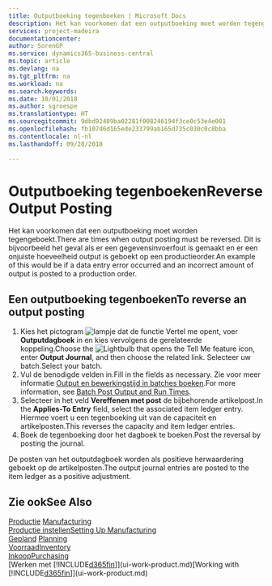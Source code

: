 ```yaml
---
title: Outputboeking tegenboeken | Microsoft Docs
description: Het kan voorkomen dat een outputboeking moet worden tegengeboekt. Dit is bijvoorbeeld het geval als er een gegevensinvoerfout is gemaakt en er een onjuiste hoeveelheid output is geboekt op een productieorder.
services: project-madeira
documentationcenter: 
author: SorenGP
ms.service: dynamics365-business-central
ms.topic: article
ms.devlang: na
ms.tgt_pltfrm: na
ms.workload: na
ms.search.keywords: 
ms.date: 10/01/2018
ms.author: sgroespe
ms.translationtype: HT
ms.sourcegitcommit: 9dbd92409ba02281f008246194f3ce0c53e4e001
ms.openlocfilehash: fb107d6d165ede233799ab165d735c030c0c8bba
ms.contentlocale: nl-nl
ms.lasthandoff: 09/28/2018

---
```

# <a name="reverse-output-posting"></a><span data-ttu-id="4369c-104">Outputboeking tegenboeken</span><span class="sxs-lookup"><span data-stu-id="4369c-104">Reverse Output Posting</span></span>
<span data-ttu-id="4369c-105">Het kan voorkomen dat een outputboeking moet worden tegengeboekt.</span><span class="sxs-lookup"><span data-stu-id="4369c-105">There are times when output posting must be reversed.</span></span> <span data-ttu-id="4369c-106">Dit is bijvoorbeeld het geval als er een gegevensinvoerfout is gemaakt en er een onjuiste hoeveelheid output is geboekt op een productieorder.</span><span class="sxs-lookup"><span data-stu-id="4369c-106">An example of this would be if a data entry error occurred and an incorrect amount of output is posted to a production order.</span></span>  

## <a name="to-reverse-an-output-posting"></a><span data-ttu-id="4369c-107">Een outputboeking tegenboeken</span><span class="sxs-lookup"><span data-stu-id="4369c-107">To reverse an output posting</span></span>  
1.  <span data-ttu-id="4369c-108">Kies het pictogram ![lampje dat de functie Vertel me opent](media/ui-search/search_small.png "Vertel me wat u wilt doen"), voer **Outputdagboek** in en kies vervolgens de gerelateerde koppeling.</span><span class="sxs-lookup"><span data-stu-id="4369c-108">Choose the ![Lightbulb that opens the Tell Me feature](media/ui-search/search_small.png "Tell me what you want to do") icon, enter **Output Journal**, and then choose the related link.</span></span> <span data-ttu-id="4369c-109">Selecteer uw batch.</span><span class="sxs-lookup"><span data-stu-id="4369c-109">Select your batch.</span></span>  
2. <span data-ttu-id="4369c-110">Vul de benodigde velden in.</span><span class="sxs-lookup"><span data-stu-id="4369c-110">Fill in the fields as necessary.</span></span> <span data-ttu-id="4369c-111">Zie voor meer informatie [Output en bewerkingstijd in batches boeken](production-how-to-post-output-quantity.md).</span><span class="sxs-lookup"><span data-stu-id="4369c-111">For more information, see [Batch Post Output and Run Times](production-how-to-post-output-quantity.md).</span></span>
3.  <span data-ttu-id="4369c-112">Selecteer in het veld **Vereffenen met post** de bijbehorende artikelpost.</span><span class="sxs-lookup"><span data-stu-id="4369c-112">In the **Applies-To Entry** field, select the associated item ledger entry.</span></span> <span data-ttu-id="4369c-113">Hiermee voert u een tegenboeking uit van de capaciteit en artikelposten.</span><span class="sxs-lookup"><span data-stu-id="4369c-113">This reverses the capacity and item ledger entries.</span></span>  
4. <span data-ttu-id="4369c-114">Boek de tegenboeking door het dagboek te boeken.</span><span class="sxs-lookup"><span data-stu-id="4369c-114">Post the reversal by posting the journal.</span></span>  

<span data-ttu-id="4369c-115">De posten van het outputdagboek worden als positieve herwaardering geboekt op de artikelposten.</span><span class="sxs-lookup"><span data-stu-id="4369c-115">The output journal entries are posted to the item ledger as a positive adjustment.</span></span>  

## <a name="see-also"></a><span data-ttu-id="4369c-116">Zie ook</span><span class="sxs-lookup"><span data-stu-id="4369c-116">See Also</span></span>  
 <span data-ttu-id="4369c-117">[Productie](production-manage-manufacturing.md)  </span><span class="sxs-lookup"><span data-stu-id="4369c-117">[Manufacturing](production-manage-manufacturing.md)  </span></span>  
 [<span data-ttu-id="4369c-118">Productie instellen</span><span class="sxs-lookup"><span data-stu-id="4369c-118">Setting Up Manufacturing</span></span>](production-configure-production-processes.md)  
 <span data-ttu-id="4369c-119">[Gepland](production-planning.md)    </span><span class="sxs-lookup"><span data-stu-id="4369c-119">[Planning](production-planning.md)    </span></span>  
 [<span data-ttu-id="4369c-120">Voorraad</span><span class="sxs-lookup"><span data-stu-id="4369c-120">Inventory</span></span>](inventory-manage-inventory.md)  
 [<span data-ttu-id="4369c-121">Inkoop</span><span class="sxs-lookup"><span data-stu-id="4369c-121">Purchasing</span></span>](purchasing-manage-purchasing.md)  
 <span data-ttu-id="4369c-122">[Werken met [!INCLUDE[d365fin](includes/d365fin_md.md)]](ui-work-product.md)</span><span class="sxs-lookup"><span data-stu-id="4369c-122">[Working with [!INCLUDE[d365fin](includes/d365fin_md.md)]](ui-work-product.md)</span></span>  

